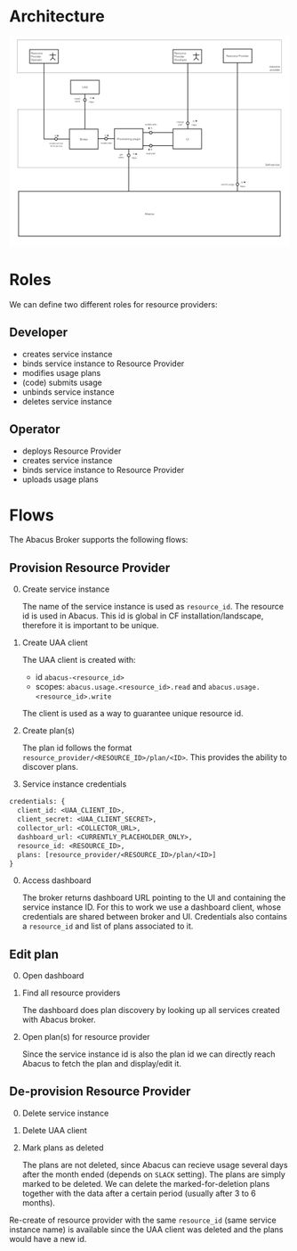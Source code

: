 # Architecture

![architecture](architecture.png)

# Roles

We can define two different roles for resource providers:

## Developer
* creates service instance
* binds service instance to Resource Provider
* modifies usage plans
* (code) submits usage
* unbinds service instance
* deletes service instance

## Operator
* deploys Resource Provider
* creates service instance
* binds service instance to Resource Provider
* uploads usage plans

# Flows

The Abacus Broker supports the following flows:

## Provision Resource Provider
0. Create service instance

   The name of the service instance is used as `resource_id`. The resource id is used in Abacus. This id is global in CF installation/landscape, therefore it is important to be unique.
   
0. Create UAA client
   
   The UAA client is created with:
   * id `abacus-<resource_id>`
   * scopes: `abacus.usage.<resource_id>.read` and `abacus.usage.<resource_id>.write`
   
   The client is used as a way to guarantee unique resource id.

0. Create plan(s)

   The plan id follows the format `resource_provider/<RESOURCE_ID>/plan/<ID>`. This provides the ability to discover plans.

0. Service instance credentials

```
credentials: {
  client_id: <UAA_CLIENT_ID>,
  client_secret: <UAA_CLIENT_SECRET>,
  collector_url: <COLLECTOR_URL>,
  dashboard_url: <CURRENTLY_PLACEHOLDER_ONLY>,
  resource_id: <RESOURCE_ID>,
  plans: [resource_provider/<RESOURCE_ID>/plan/<ID>]
}
```

0. Access dashboard

   The broker returns dashboard URL pointing to the UI and containing the service instance ID. For this to work we use a dashboard client, whose credentials are shared between broker and UI. Credentials also contains a `resource_id` and list of plans associated to it. 

## Edit plan
0. Open dashboard
0. Find all resource providers

   The dashboard does plan discovery by looking up all services created with Abacus broker.

0. Open plan(s) for resource provider
   
   Since the service instance id is also the plan id we can directly reach Abacus to fetch the plan and display/edit it.

## De-provision Resource Provider
0. Delete service instance
0. Delete UAA client
0. Mark plans as deleted

   The plans are not deleted, since Abacus can recieve usage several days after the month ended (depends on `SLACK` setting). The plans are simply marked to be deleted. We can delete the marked-for-deletion plans together with the data after a certain period (usually after 3 to 6 months).

Re-create of resource provider with the same `resource_id` (same service instance name) is available since the UAA client was deleted and the plans would have a new id.
